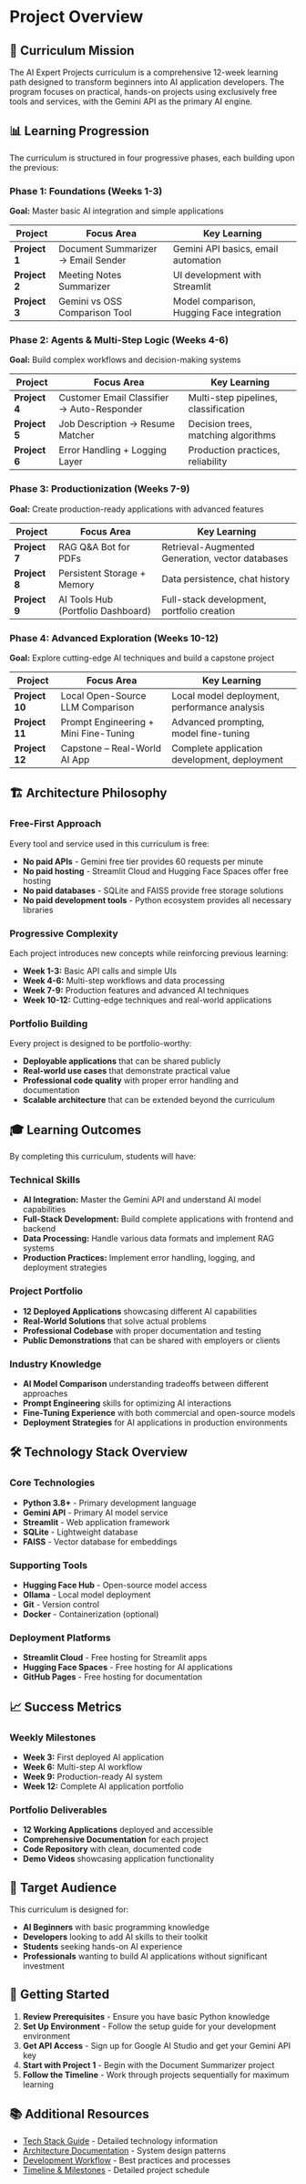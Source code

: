 # Project Overview

## 🎯 Curriculum Mission

The AI Expert Projects curriculum is a comprehensive 12-week learning path designed to transform beginners into AI application developers. The program focuses on practical, hands-on projects using exclusively free tools and services, with the Gemini API as the primary AI engine.

## 📊 Learning Progression

The curriculum is structured in four progressive phases, each building upon the previous:

### Phase 1: Foundations (Weeks 1-3)
**Goal:** Master basic AI integration and simple applications

| Project | Focus Area | Key Learning |
|---------|------------|--------------|
| **Project 1** | Document Summarizer → Email Sender | Gemini API basics, email automation |
| **Project 2** | Meeting Notes Summarizer | UI development with Streamlit |
| **Project 3** | Gemini vs OSS Comparison Tool | Model comparison, Hugging Face integration |

### Phase 2: Agents & Multi-Step Logic (Weeks 4-6)
**Goal:** Build complex workflows and decision-making systems

| Project | Focus Area | Key Learning |
|---------|------------|--------------|
| **Project 4** | Customer Email Classifier → Auto-Responder | Multi-step pipelines, classification |
| **Project 5** | Job Description → Resume Matcher | Decision trees, matching algorithms |
| **Project 6** | Error Handling + Logging Layer | Production practices, reliability |

### Phase 3: Productionization (Weeks 7-9)
**Goal:** Create production-ready applications with advanced features

| Project | Focus Area | Key Learning |
|---------|------------|--------------|
| **Project 7** | RAG Q&A Bot for PDFs | Retrieval-Augmented Generation, vector databases |
| **Project 8** | Persistent Storage + Memory | Data persistence, chat history |
| **Project 9** | AI Tools Hub (Portfolio Dashboard) | Full-stack development, portfolio creation |

### Phase 4: Advanced Exploration (Weeks 10-12)
**Goal:** Explore cutting-edge AI techniques and build a capstone project

| Project | Focus Area | Key Learning |
|---------|------------|--------------|
| **Project 10** | Local Open-Source LLM Comparison | Local model deployment, performance analysis |
| **Project 11** | Prompt Engineering + Mini Fine-Tuning | Advanced prompting, model fine-tuning |
| **Project 12** | Capstone – Real-World AI App | Complete application development, deployment |

## 🏗️ Architecture Philosophy

### Free-First Approach
Every tool and service used in this curriculum is free:
- **No paid APIs** - Gemini free tier provides 60 requests per minute
- **No paid hosting** - Streamlit Cloud and Hugging Face Spaces offer free hosting
- **No paid databases** - SQLite and FAISS provide free storage solutions
- **No paid development tools** - Python ecosystem provides all necessary libraries

### Progressive Complexity
Each project introduces new concepts while reinforcing previous learning:
- **Week 1-3:** Basic API calls and simple UIs
- **Week 4-6:** Multi-step workflows and data processing
- **Week 7-9:** Production features and advanced AI techniques
- **Week 10-12:** Cutting-edge techniques and real-world applications

### Portfolio Building
Every project is designed to be portfolio-worthy:
- **Deployable applications** that can be shared publicly
- **Real-world use cases** that demonstrate practical value
- **Professional code quality** with proper error handling and documentation
- **Scalable architecture** that can be extended beyond the curriculum

## 🎓 Learning Outcomes

By completing this curriculum, students will have:

### Technical Skills
- **AI Integration:** Master the Gemini API and understand AI model capabilities
- **Full-Stack Development:** Build complete applications with frontend and backend
- **Data Processing:** Handle various data formats and implement RAG systems
- **Production Practices:** Implement error handling, logging, and deployment strategies

### Project Portfolio
- **12 Deployed Applications** showcasing different AI capabilities
- **Real-World Solutions** that solve actual problems
- **Professional Codebase** with proper documentation and testing
- **Public Demonstrations** that can be shared with employers or clients

### Industry Knowledge
- **AI Model Comparison** understanding tradeoffs between different approaches
- **Prompt Engineering** skills for optimizing AI interactions
- **Fine-Tuning Experience** with both commercial and open-source models
- **Deployment Strategies** for AI applications in production environments

## 🛠️ Technology Stack Overview

### Core Technologies
- **Python 3.8+** - Primary development language
- **Gemini API** - Primary AI model service
- **Streamlit** - Web application framework
- **SQLite** - Lightweight database
- **FAISS** - Vector database for embeddings

### Supporting Tools
- **Hugging Face Hub** - Open-source model access
- **Ollama** - Local model deployment
- **Git** - Version control
- **Docker** - Containerization (optional)

### Deployment Platforms
- **Streamlit Cloud** - Free hosting for Streamlit apps
- **Hugging Face Spaces** - Free hosting for AI applications
- **GitHub Pages** - Free hosting for documentation

## 📈 Success Metrics

### Weekly Milestones
- **Week 3:** First deployed AI application
- **Week 6:** Multi-step AI workflow
- **Week 9:** Production-ready AI system
- **Week 12:** Complete AI application portfolio

### Portfolio Deliverables
- **12 Working Applications** deployed and accessible
- **Comprehensive Documentation** for each project
- **Code Repository** with clean, documented code
- **Demo Videos** showcasing application functionality

## 🎯 Target Audience

This curriculum is designed for:
- **AI Beginners** with basic programming knowledge
- **Developers** looking to add AI skills to their toolkit
- **Students** seeking hands-on AI experience
- **Professionals** wanting to build AI applications without significant investment

## 🚀 Getting Started

1. **Review Prerequisites** - Ensure you have basic Python knowledge
2. **Set Up Environment** - Follow the setup guide for your development environment
3. **Get API Access** - Sign up for Google AI Studio and get your Gemini API key
4. **Start with Project 1** - Begin with the Document Summarizer project
5. **Follow the Timeline** - Work through projects sequentially for maximum learning

## 📚 Additional Resources

- [Tech Stack Guide](./tech-stack.md) - Detailed technology information
- [Architecture Documentation](./architecture/) - System design patterns
- [Development Workflow](./development-workflow.md) - Best practices and processes
- [Timeline & Milestones](./timeline.md) - Detailed project schedule
